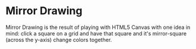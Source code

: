 # Mirror Drawing

Mirror Drawing is the result of playing with HTML5 Canvas with one
idea in mind: click a square on a grid and have that square and it's
mirror-square (across the y-axis) change colors together.



